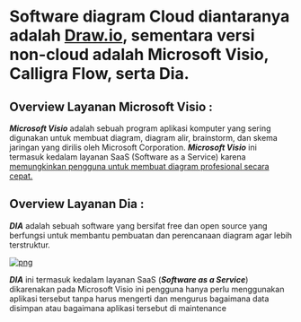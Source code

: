 <h1>Software diagram Cloud diantaranya adalah
	<a href="https://draw.io">Draw.io</a>, sementara versi non-cloud  adalah Microsoft Visio, Calligra Flow, serta Dia.</h1>

<h2>Overview Layanan Microsoft Visio : </h2>
<i><b>Microsoft Visio</b></i> adalah sebuah program aplikasi komputer yang sering digunakan untuk membuat diagram, diagram alir, brainstorm, dan skema jaringan yang dirilis oleh Microsoft Corporation.
<i><b>Microsoft Visio</b></i> ini termasuk kedalam layanan SaaS (Software as a Service) karena <u>memungkinkan pengguna untuk membuat diagram profesional secara cepat.</u>

<h2>Overview Layanan Dia : </h2>
<i><b>DIA</b></i> adalah sebuah software yang bersifat free dan open source yang berfungsi untuk membantu pembuatan dan perencanaan diagram agar lebih terstruktur. 
<p><a target="_blank" href="/diomsidiq/tekn-cloud-computing/minggu-02/images/un.png"><img src="/diomsidiq/tekn-cloud-computing/minggu-02/images/un.png" alt="png" style="max-width:100%;"></a></p>

<i><b>DIA</b></i> ini termasuk kedalam layanan SaaS (<i><b>Software as a Service</b></i>) dikarenakan pada Microsoft Visio ini pengguna hanya perlu menggunakan aplikasi tersebut tanpa harus mengerti dan mengurus bagaimana data disimpan atau bagaimana aplikasi tersebut di maintenance